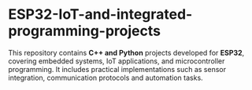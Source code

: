 # ESP32-IoT-and-integrated-programming-projects
This repository contains **C++ and Python** projects developed for **ESP32**, covering embedded systems, IoT applications, and microcontroller programming. It includes practical implementations such as sensor integration, communication protocols and automation tasks.
